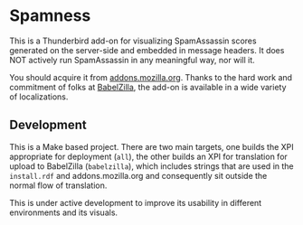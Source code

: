 Spamness
========

This is a Thunderbird add-on for visualizing SpamAssassin scores generated
on the server-side and embedded in message headers.  It does NOT actively
run SpamAssassin in any meaningful way, nor will it.

You should acquire it from [addons.mozilla.org][1].  Thanks to the hard
work and commitment of folks at [BabelZilla][2], the add-on is available
in a wide variety of localizations.

Development
-----------

This is a Make based project.  There are two main targets, one builds the
XPI appropriate for deployment (`all`), the other builds an XPI for
translation for upload to BabelZilla (`babelzilla`), which includes strings
that are used in the `install.rdf` and addons.mozilla.org and consequently
sit outside the normal flow of translation.

This is under active development to improve its usability in different
environments and its visuals.

[1]: https://addons.mozilla.org/thunderbird/addon/confirmfoldermove/
[2]: http://www.babelzilla.org/
